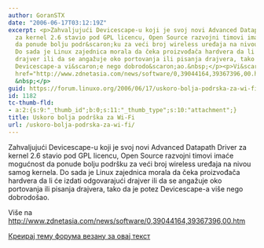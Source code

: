 ```yaml
---
author: GoranSTX
date: "2006-06-17T03:12:19Z"
excerpt: <p>Zahvaljujući Devicescape-u koji je svoj novi Advanced Datapath Driver
  za kernel 2.6 stavio pod GPL licencu, Open Source razvojni timovi imaće mogućnost
  da ponude bolju podr&scaron;ku za veći broj wireless uređaja na nivou samog kernela.
  Do sada je Linux zajednica morala da čeka proizvođača hardvera da li će izdati odgovarajući
  drajver ili da se angažuje oko portovanja ili pisanja drajvera, tako da je potez
  Devicescape-a vi&scaron;e nego dobrodo&scaron;ao.&nbsp;</p><p>Vi&scaron;e na <a
  href="http://www.zdnetasia.com/news/software/0,39044164,39367396,00.htm">http://www.zdnetasia.com/news/software/0,39044164,39367396,00.htm</a>
  &nbsp;</p>
guid: https://forum.linuxo.org/2006/06/17/uskoro-bolja-podrska-za-wi-fi/
id: 1182
tc-thumb-fld:
- a:2:{s:9:"_thumb_id";b:0;s:11:"_thumb_type";s:10:"attachment";}
title: Uskoro bolja podrška za Wi-Fi
url: /uskoro-bolja-podrska-za-wi-fi/
---
```

Zahvaljujući Devicescape-u koji je svoj novi Advanced Datapath Driver za kernel 2.6 stavio pod GPL licencu, Open Source razvojni timovi imaće mogućnost da ponude bolju podr&scaron;ku za veći broj wireless uređaja na nivou samog kernela. Do sada je Linux zajednica morala da čeka proizvođača hardvera da li će izdati odgovarajući drajver ili da se angažuje oko portovanja ili pisanja drajvera, tako da je potez Devicescape-a vi&scaron;e nego dobrodo&scaron;ao.&nbsp;

Vi&scaron;e na <http://www.zdnetasia.com/news/software/0,39044164,39367396,00.htm> &nbsp;

<!--break-->

[Креирај тему форума везану за овај текст](https://linuxo.org/nova-tema-na-forumu/?se_pid=1182)